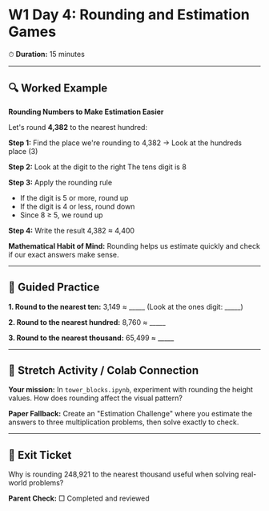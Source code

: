 # W1 Day 4: Rounding and Estimation Games

⏱ **Duration:** 15 minutes

---

## 🔍 Worked Example

**Rounding Numbers to Make Estimation Easier**

Let's round **4,382** to the nearest hundred:

**Step 1:** Find the place we're rounding to
4,382 → Look at the hundreds place (3)

**Step 2:** Look at the digit to the right
The tens digit is 8

**Step 3:** Apply the rounding rule
- If the digit is 5 or more, round up
- If the digit is 4 or less, round down
- Since 8 ≥ 5, we round up

**Step 4:** Write the result
4,382 ≈ 4,400

**Mathematical Habit of Mind:** Rounding helps us estimate quickly and check if our exact answers make sense.

---

## 📝 Guided Practice

**1. Round to the nearest ten:**
3,149 ≈ _____
(Look at the ones digit: _____)

**2. Round to the nearest hundred:**
8,760 ≈ _____

**3. Round to the nearest thousand:**
65,499 ≈ _____

---

## 🚀 Stretch Activity / Colab Connection

**Your mission:** In `tower_blocks.ipynb`, experiment with rounding the height values. How does rounding affect the visual pattern?

**Paper Fallback:** Create an "Estimation Challenge" where you estimate the answers to three multiplication problems, then solve exactly to check.

---

## 🎯 Exit Ticket

Why is rounding 248,921 to the nearest thousand useful when solving real-world problems?

**Parent Check:** □ Completed and reviewed

